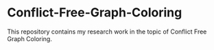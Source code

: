 # Conflict-Free-Graph-Coloring
This repository contains my research work in the topic of Conflict Free Graph Coloring.
